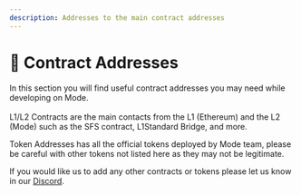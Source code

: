 ```yaml
---
description: Addresses to the main contract addresses
---
```


# 🏡 Contract Addresses

In this section you will find useful contract addresses you may need while developing on Mode. \
\
L1/L2 Contracts are the main contacts from the L1 (Ethereum) and the L2 (Mode) such as the SFS contract, L1Standard Bridge, and more.

Token Addresses has all the official tokens deployed by Mode team, please be careful with other tokens not listed here as they may not be legitimate.

If you would like us to add any other contracts or tokens please let us know in our [Discord](https://discord.gg/modenetworkofficial).
